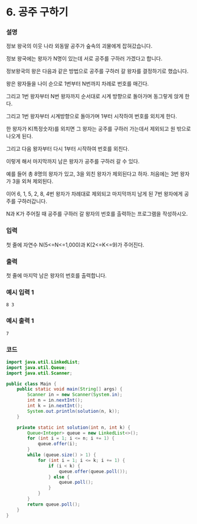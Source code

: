 # 6. 공주 구하기

### 설명
정보 왕국의 이웃 나라 외동딸 공주가 숲속의 괴물에게 잡혀갔습니다.

정보 왕국에는 왕자가 N명이 있는데 서로 공주를 구하러 가겠다고 합니다.

정보왕국의 왕은 다음과 같은 방법으로 공주를 구하러 갈 왕자를 결정하기로 했습니다.

왕은 왕자들을 나이 순으로 1번부터 N번까지 차례로 번호를 매긴다.

그리고 1번 왕자부터 N번 왕자까지 순서대로 시계 방향으로 돌아가며 동그랗게 앉게 한다.

그리고 1번 왕자부터 시계방향으로 돌아가며 1부터 시작하여 번호를 외치게 한다.

한 왕자가 K(특정숫자)를 외치면 그 왕자는 공주를 구하러 가는데서 제외되고 원 밖으로 나오게 된다.

그리고 다음 왕자부터 다시 1부터 시작하여 번호를 외친다.

이렇게 해서 마지막까지 남은 왕자가 공주를 구하러 갈 수 있다.

예를 들어 총 8명의 왕자가 있고, 3을 외친 왕자가 제외된다고 하자. 처음에는 3번 왕자가 3을 외쳐 제외된다.

이어 6, 1, 5, 2, 8, 4번 왕자가 차례대로 제외되고 마지막까지 남게 된 7번 왕자에게 공주를 구하러갑니다.

N과 K가 주어질 때 공주를 구하러 갈 왕자의 번호를 출력하는 프로그램을 작성하시오.


### 입력
첫 줄에 자연수 N(5<=N<=1,000)과 K(2<=K<=9)가 주어진다.

### 출력
첫 줄에 마지막 남은 왕자의 번호를 출력합니다.

### 예시 입력 1
```
8 3
```
### 예시 출력 1
```
7
```

### 코드
```java
import java.util.LinkedList;
import java.util.Queue;
import java.util.Scanner;

public class Main {
    public static void main(String[] args) {
        Scanner in = new Scanner(System.in);
        int n = in.nextInt();
        int k = in.nextInt();
        System.out.println(solution(n, k));
    }

    private static int solution(int n, int k) {
        Queue<Integer> queue = new LinkedList<>();
        for (int i = 1; i <= n; i += 1) {
            queue.offer(i);
        }
        while (queue.size() > 1) {
            for (int i = 1; i <= k; i += 1) {
                if (i < k) {
                    queue.offer(queue.poll());
                } else {
                    queue.poll();
                }
            }
        }
        return queue.poll();
    }
}
```